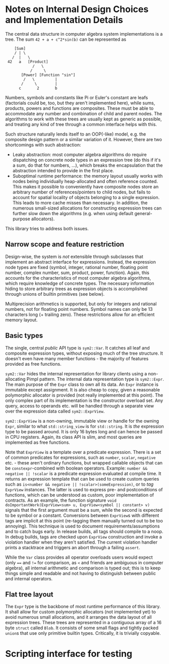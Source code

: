 # Notes on Internal Design Choices and Implementation Details

The central data structure in computer algebra system implementations is a tree. The sum `42 + a +
c^2*sin(b)` can be represented as
```
    [Sum]
    / | \
   /  |   \
 42   a   [Product]
            /   \
           /     \
       [Power] [Function "sin"]
        /   \         |
       /     \        |
      c       2       b
```
Numbers, symbols and constants like Pi or Euler's constant are leafs (factorials could be, too, but
they aren't implemented here), while sums, products, powers and functions are composites. These must
be able to accommodate any number and combination of child and parent nodes. The algorithms to work
with these trees are usually kept as generic as possible, and treating any kind of tree through a
common interface helps with this.

Such structure naturally lends itself to an OOP(-like) model, e.g. the composite design pattern or a
similar variation of it. However, there are two shortcomings with such abstraction:

- Leaky abstraction: most computer algebra algorithms do require dispatching on concrete node types
  in an expression tree (do this if it's a sum, do that for numbers, ...), which breaks the
  encapsulation that the abstraction intended to provide in the first place.
- Suboptimal runtime performance: the memory layout usually works with nodes being individually
  heap-allocated and often reference counted. This makes it possible to conveniently have composite
  nodes store an arbitrary number of references/pointers to child nodes, but fails to account for
  spatial locality of objects belonging to a single expression. This leads to more cache misses than
  necessary. In addition, the numerous small-sized allocations for constructing expression trees can
  further slow down the algorithms (e.g. when using default general-purpose allocators).

This library tries to address both issues.

## Narrow scope and feature restriction

Design-wise, the system is _not_ extensible through subclasses that implement an abstract interface
for expressions. Instead, the expression node types are fixed (symbol, integer, rational number,
floating point number, complex number, sum, product, power, function). Again, this accounts for the
characteristics of most computer algebra algorithms, which require knowledge of concrete types. The
necessary information hiding to store arbitrary trees as expression objects is accomplished through
unions of builtin primitives (see below).

Multiprecision arithmetics is supported, but only for integers and rational numbers, not for
floating point numbers. Symbol names can only be 13 characters long (+ trailing zero). These
restrictions allow for an efficient memory layout.

## Basic types

The single, central _public_ API type is `sym2::Var`. It catches all leaf and composite expression
types, without exposing much of the tree structure. It doesn't even have many member functions - the
majority of features provided as free functions.

`sym2::Var` hides the internal representation for library clients using a non-allocating Pimpl
pattern. The internal data representation type is `sym2::Expr`. The main purpose of the `Expr` class
to own all its data. An `Expr` instance is immutable except assignment. It is also cheap to copy, given
a reasonable polymorphic allocator is provided (not really implemented at this point). The only
complex part of its implementation is the constructor overload set. Any query, access to operands
etc. will be handled through a separate view over the expression data called `sym2::ExprView`.

`sym2::ExprView` is a non-owning, immutable view or handle for the owning `Expr`, similar to what
`std::string_view` is for `std::string`. It is _the_ expression type to be passed around. It is only
16 bytes long and can hence be passed in CPU registers. Again, its class API is slim, and most
queries are implemented as free functions.

Note that `ExprView` is a template over a predicate expression. There is a set of common predicates
for expressions, such as `number`, `scalar`, `negative` etc. - these aren't ordinary functions, but
wrapped callable objects that can be `constexpr`-combined with boolean operators. Example: `number
&& negative || !scalar` is a predicate expression evaluated at compile time. It returns an expression
template that can be used to create custom queries such as `is<number && negative ||
!scalar>(someExpression)`, or to _tag_ `ExprView` instances. The latter is used to express pre- and
postconditions of functions, which can be understood as custom, poor implementation of contracts. As
an example, the function signature `void doImportantWork(ExprView<sum> u, ExprView<symbol ||
constant> v)` signals that the first argument must be a sum, while the second is expected to be
symbol or a constant. Conversions between `ExprView`s with different tags are implicit at this point
(re-tagging them manually turned out to be too annoying). This technique is used to document
requirements/assumptions and to catch bugs early. In release builds, all tags should compile to a
noop. In debug builds, tags are checked upon `ExprView` construction and invoke a violation handler
when they aren't satisfied. The current violation handler prints a stacktrace and triggers an abort
through a failing `assert`.

While the `Var` class provides all operator overloads users would expect (only `==` and `!=` for
comparison, as `<` and friends are ambiguous in computer algebra), all internal arithmetic and
comparison is typed out; this is to keep things simple and readable and not having to distinguish
between public and internal operators.

## Flat tree layout

The `Expr` type is the backbone of most runtime performance of this library. It shall allow for
custom polymorphic allocators (not implemented yet) to avoid numerous small allocations, and it
arranges the data layout of all expression trees. These trees are represented in a contiguous array
of a 16 byte `struct` called `Blob`. It consists of some small flags and tightly packed `union`s
that use only primitive builtin types. Critically, it is trivially copyable.

# Scripting interface for testing
